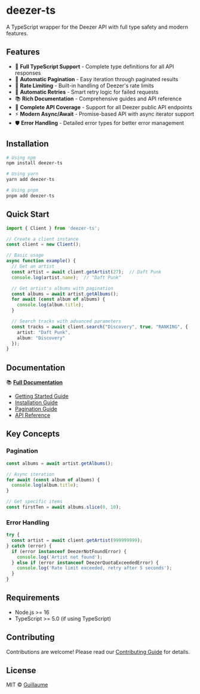 # deezer-ts

A TypeScript wrapper for the Deezer API with full type safety and modern features.

## Features

- 🎯 **Full TypeScript Support** - Complete type definitions for all API responses
- 🔄 **Automatic Pagination** - Easy iteration through paginated results
- 🚦 **Rate Limiting** - Built-in handling of Deezer's rate limits
- 🔁 **Automatic Retries** - Smart retry logic for failed requests
- 📚 **Rich Documentation** - Comprehensive guides and API reference
- 🎵 **Complete API Coverage** - Support for all Deezer public API endpoints
- ⚡ **Modern Async/Await** - Promise-based API with async iterator support
- 🛡️ **Error Handling** - Detailed error types for better error management

## Installation

```bash
# Using npm
npm install deezer-ts

# Using yarn
yarn add deezer-ts

# Using pnpm
pnpm add deezer-ts
```

## Quick Start

```typescript
import { Client } from 'deezer-ts';

// Create a client instance
const client = new Client();

// Basic usage
async function example() {
  // Get an artist
  const artist = await client.getArtist(27);  // Daft Punk
  console.log(artist.name);  // "Daft Punk"

  // Get artist's albums with pagination
  const albums = await artist.getAlbums();
  for await (const album of albums) {
    console.log(album.title);
  }

  // Search tracks with advanced parameters
  const tracks = await client.search("Discovery", true, "RANKING", {
    artist: "Daft Punk",
    album: "Discovery"
  });
}
```

## Documentation

📚 **[Full Documentation](https://guiepi.github.io/deezer-ts/)**

- [Getting Started Guide](https://guiepi.github.io/deezer-ts/docs/usage)
- [Installation Guide](https://guiepi.github.io/deezer-ts/docs/installation)
- [Pagination Guide](https://guiepi.github.io/deezer-ts/docs/pagination)
- [API Reference](https://guiepi.github.io/deezer-ts/api)

## Key Concepts

### Pagination

```typescript
const albums = await artist.getAlbums();

// Async iteration
for await (const album of albums) {
  console.log(album.title);
}

// Get specific items
const firstTen = await albums.slice(0, 10);
```

### Error Handling

```typescript
try {
  const artist = await client.getArtist(999999999);
} catch (error) {
  if (error instanceof DeezerNotFoundError) {
    console.log('Artist not found');
  } else if (error instanceof DeezerQuotaExceededError) {
    console.log('Rate limit exceeded, retry after 5 seconds');
  }
}
```

## Requirements

- Node.js >= 16
- TypeScript >= 5.0 (if using TypeScript)

## Contributing

Contributions are welcome! Please read our [Contributing Guide](CONTRIBUTING.md) for details.

## License

MIT © [Guillaume](https://github.com/GuiEpi)